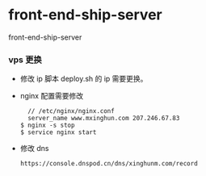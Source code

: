 # front-end-ship-server

front-end-ship-server

### vps 更换

- 修改 ip
  脚本 deploy.sh 的 ip 需要更换。

- nginx 配置需要修改

  ```
    // /etc/nginx/nginx.conf
    server_name www.mxinghun.com 207.246.67.83
  $ nginx -s stop
  $ service nginx start

  ```

- 修改 dns

  ```
  https://console.dnspod.cn/dns/xinghunm.com/record
  ```
